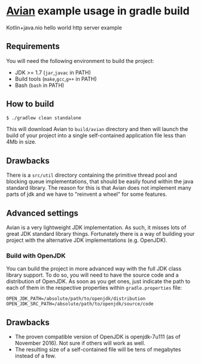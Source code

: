 # [Avian](https://github.com/ReadyTalk/avian) example usage in gradle build

Kotlin+java.nio hello world http server example

## Requirements

You will need the following environment to build the project:

* JDK >= 1.7 (`jar`,`javac` in PATH)
* Build tools (`make`,`gcc`,`g++` in PATH)
* Bash (`bash` in PATH)

## How to build

```bash
$ ./gradlew clean standalone
```

This will download Avian to `build/avian` directory and then will launch the build of your project into a single
self-contained application file less than 4Mb in size.

## Drawbacks

There is a `src/util` directory containing the primitive thread pool and blocking queue implementations, that
should be easily found within the java standard library. The reason for this is that Avian does not implement 
many parts of jdk and we have to "reinvent a wheel" for some features.

## Advanced settings

Avian is a very lightweight JDK implementation. As such, it misses lots of great JDK standard library things.
Fortunately there is a way of building your project with the alternative JDK implementations (e.g. OpenJDK).

### Build with OpenJDK

You can build the project in more advanced way with the full JDK class library support. To do so, you will need to
have the source code and a distribution of OpenJDK. As soon as you get ones, just indicate the path to each of them
in the respective properties within `gradle.properties` file:

```properties
OPEN_JDK_PATH=/absolute/path/to/openjdk/distribution
OPEN_JDK_SRC_PATH=/absolute/path/to/openjdk/source/code
```

## Drawbacks

* The proven compatible version of OpenJDK is openjdk-7u111 (as of November 2016). Not sure if others will work as well.
* The resulting size of a self-contained file will be tens of megabytes instead of a few.
